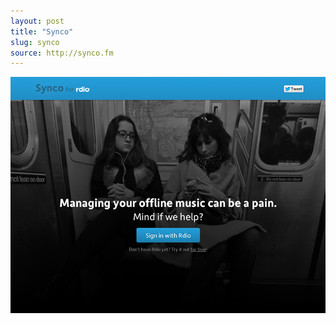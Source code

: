 ```yaml
---
layout: post
title: "Synco"
slug: synco
source: http://synco.fm
---
```


<img src="/assets/img/screenshots/synco.jpg">
